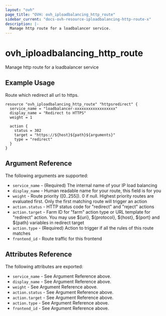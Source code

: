```yaml
---
layout: "ovh"
page_title: "OVH: ovh_iploadbalancing_http_route"
sidebar_current: "docs-ovh-resource-iploadbalancing-http-route-x"
description: |-
  Manage http route for a loadbalancer service.
---
```


# ovh_iploadbalancing_http_route

Manage http route for a loadbalancer service

## Example Usage

Route which redirect all url to https.

```hcl
resource "ovh_iploadbalancing_http_route" "httpsredirect" {
  service_name = "loadbalancer-xxxxxxxxxxxxxxxxxx"
  display_name = "Redirect to HTTPS"
  weight = 1

  action {
    status = 302
    target = "https://${host}${path}${arguments}"
    type = "redirect"
  }
}
```

## Argument Reference

The following arguments are supported:

* `service_name` - (Required) The internal name of your IP load balancing
* `display_name` - Human readable name for your route, this field is for you
* `weight` - Route priority ([0..255]). 0 if null. Highest priority routes are evaluated first. Only the first matching route will trigger an action
* `action.status` - HTTP status code for "redirect" and "reject" actions
* `action.target` - Farm ID for "farm" action type or URL template for "redirect" action. You may use ${uri}, ${protocol}, ${host}, ${port} and ${path} variables in redirect target
* `action.type` - (Required) Action to trigger if all the rules of this route matches
* `frontend_id` - Route traffic for this frontend

## Attributes Reference

The following attributes are exported:

* `service_name` - See Argument Reference above.
* `display_name` - See Argument Reference above.
* `weight` - See Argument Reference above.
* `action.status` - See Argument Reference above.
* `action.target` - See Argument Reference above.
* `action.type` - See Argument Reference above.
* `frontend_id` - See Argument Reference above.

